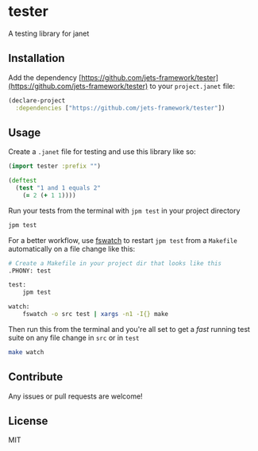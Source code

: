 # tester
A testing library for janet

## Installation

Add the dependency [https://github.com/jets-framework/tester](https://github.com/jets-framework/tester) to your `project.janet` file:

```clojure
(declare-project
  :dependencies ["https://github.com/jets-framework/tester"])
```

## Usage

Create a `.janet` file for testing and use this library like so:


```clojure
(import tester :prefix "")

(deftest
  (test "1 and 1 equals 2"
    (= 2 (+ 1 1))))
```

Run your tests from the terminal with `jpm test` in your project directory

```sh
jpm test
```

For a better workflow, use [fswatch](https://github.com/emcrisostomo/fswatch) to restart `jpm test` from a `Makefile` automatically on a file change like this:

```sh
# Create a Makefile in your project dir that looks like this
.PHONY: test

test:
	jpm test

watch:
	fswatch -o src test | xargs -n1 -I{} make
```

Then run this from the terminal and you're all set to get a *fast* running test suite on any file change in `src` or in `test`

```sh
make watch
```

## Contribute

Any issues or pull requests are welcome!

## License

MIT
